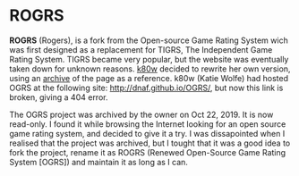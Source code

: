 ROGRS
====

**ROGRS** (Rogers), is a fork from the Open-source Game Rating System wich was first designed as a replacement for TIGRS, The Independent Game Rating System. TIGRS became very popular, but the website was eventually taken down for unknown reasons. [k80w](https://github.com/k80w) decided to rewrite her own version, using an [archive](http://web.archive.org/web/20110728111855/http://www.tigrs.org/?page=generate) of the page as a reference. k80w (Katie Wolfe) had hosted OGRS at the following site: http://dnaf.github.io/OGRS/, but now this link is broken, giving a 404 error.

The OGRS project was archived by the owner on Oct 22, 2019. It is now read-only. I found it while browsing the Internet looking for an open source game rating system, and decided to give it a try. I was dissapointed when I realised that the project was archived, but I tought that it was a good idea to fork the project, rename it as ROGRS (Renewed Open-Source Game Rating System [OGRS]) and maintain it as long as I can. 
